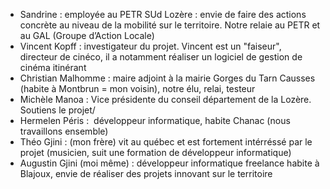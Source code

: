 - Sandrine : employée au PETR SUd Lozère : envie de faire des actions concrète au niveau de la mobilité sur le territoire. Notre relaie au PETR et au GAL (Groupe d’Action Locale)
- Vincent Kopff : investigateur du projet. Vincent est un "faiseur", directeur de cinéco, il a notamment réaliser un logiciel de gestion de cinéma itinérant
- Christian Malhomme : maire adjoint à la mairie Gorges du Tarn Causses (habite à Montbrun = mon voisin), notre élu, relai, testeur
- Michèle Manoa : Vice présidente du conseil département de la Lozère. Soutiens le projet/
- Hermelen Péris :  développeur informatique, habite Chanac (nous travaillons ensemble)
- Théo Gjini : (mon frère) vit au québec et est fortement intérréssé par le projet (musicien, suit une formation de développeur informatique)
- Augustin Gjini (moi même) : développeur informatique freelance habite à Blajoux, envie de réaliser des projets innovant sur le territoire
